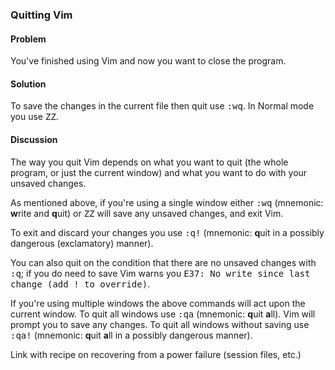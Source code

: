 <h3>Quitting Vim</h3>

<h4>Problem</h4>

You've finished using Vim and now you want to close the program.

<h4>Solution</h4>

To save the changes in the current file then quit use <tt>:wq</tt>. In Normal
mode you use <kbd>ZZ</kbd>.

<h4>Discussion</h4>

The way you quit Vim depends on what you want to quit (the whole program, or
just the current window) and what you want to do with your unsaved changes.

As mentioned above, if you're using a single window either <tt>:wq</tt>
(mnemonic: <b>w</b>rite and <b>q</b>uit) or <kbd>ZZ</kbd> will save any unsaved
changes, and exit Vim. 

To exit and discard your changes you use <tt>:q!</tt> (mnemonic: <b>q</b>uit
in a possibly dangerous (exclamatory) manner). 

You can also quit on the condition that there are no unsaved changes
with <tt>:q</tt>; if you do need to save Vim warns you <samp>E37: No write
since last change (add ! to override)</samp>.

If you're using multiple windows the above commands will act upon the current
window. To quit all windows use <tt>:qa</tt> (mnemonic: <b>q</b>uit
<b>a</b>ll). Vim will prompt you to save any changes. To quit all windows
without saving use <tt>:qa!</tt> (mnemonic: <b>q</b>uit <b>a</b>ll in a
possibly dangerous manner).

<span class="todo">Link with recipe on recovering from a power failure
(session files, etc.)</span>
